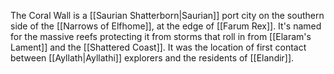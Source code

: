 The Coral Wall is a [[Saurian Shatterborn|Saurian]] port city on the southern side of the [[Narrows of Elfhome]], at the edge of [[Farum Rex]]. It's named for the massive reefs protecting it from storms that roll in from [[Elaram's Lament]] and the [[Shattered Coast]]. It was the location of first contact between [[Ayllath|Ayllathi]] explorers and the residents of [[Elandir]].